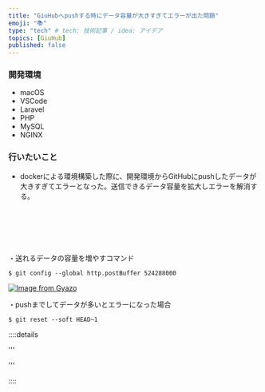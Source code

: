 ```yaml
---
title: "GiuHubへpushする時にデータ容量が大きすぎてエラーが出た問題"
emoji: "📚"
type: "tech" # tech: 技術記事 / idea: アイデア
topics: [GiuHub]
published: false
---
```

### 開発環境
- macOS
- VSCode
- Laravel
- PHP
- MySQL
- NGINX

### 行いたいこと
- dockerによる環境構築した際に、開発環境からGitHubにpushしたデータが大きすぎてエラーとなった。送信できるデータ容量を拡大しエラーを解消する。


<br>
<br>
<br>

# 


・送れるデータの容量を増やすコマンド
```
$ git config --global http.postBuffer 524288000
```


[![Image from Gyazo](https://i.gyazo.com/477c16a29afa79ef368dba807598d700.png)](https://gyazo.com/477c16a29afa79ef368dba807598d700)



・pushまでしてデータが多いとエラーになった場合
```
$ git reset --soft HEAD~1 
```


::::details 

'''


'''

::::

<br>
<br>
<br>